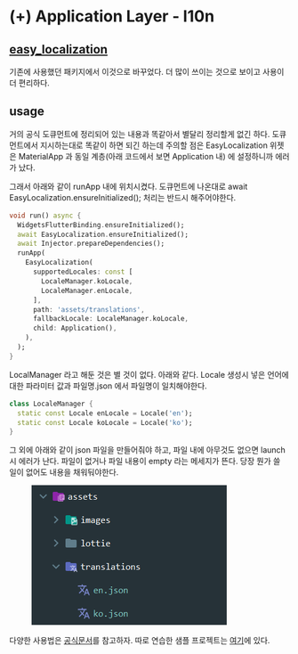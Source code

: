 # (+) Application Layer - l10n

## [easy\_localization](https://pub.dev/packages/easy\_localization)

기존에 사용했던 패키지에서 이것으로 바꾸었다. 더 많이 쓰이는 것으로 보이고 사용이 더 편리하다.



## usage

거의 공식 도큐먼트에 정리되어 있는 내용과 똑같아서 별달리 정리할게 없긴 하다. 도큐먼트에서 지시하는대로 똑같이 하면 되긴 하는데 주의할 점은 EasyLocalization 위젯은 MaterialApp 과 동일 계층(아래 코드에서 보면 Application 내) 에 설정하니까 에러가 났다.

그래서 아래와 같이 runApp 내에 위치시켰다. 도큐먼트에 나온대로 await EasyLocalization.ensureInitialized(); 처리는 반드시 해주어야한다.

```dart
void run() async {
  WidgetsFlutterBinding.ensureInitialized();
  await EasyLocalization.ensureInitialized();
  await Injector.prepareDependencies();
  runApp(
    EasyLocalization(
      supportedLocales: const [
        LocaleManager.koLocale,
        LocaleManager.enLocale,
      ],
      path: 'assets/translations',
      fallbackLocale: LocaleManager.koLocale,
      child: Application(),
    ),
  );
}
```

LocalManager 라고 해둔 것은 별 것이 없다. 아래와 같다. Locale 생성시 넣은 언어에 대한 파라미터 값과 파일명.json 에서 파일명이 일치해야한다.

```dart
class LocaleManager {
  static const Locale enLocale = Locale('en');
  static const Locale koLocale = Locale('ko');
}
```



그 외에 아래와 같이 json 파일을 만들어줘야  하고, 파일 내에 아무것도 없으면 launch 시 에러가 난다. 파일이 없거나 파일 내용이 empty 라는 메세지가 뜬다. 당장 뭔가 쓸 일이 없어도 내용을 채워둬야한다.

<figure><img src="../../../.gitbook/assets/image (36).png" alt=""><figcaption></figcaption></figure>

다양한 사용법은 [공식문서](https://pub.dev/packages/easy\_localization)를 참고하자. 따로 연습한 샘플 프로젝트는 [여기](https://github.com/fistkim101/flutter\_i18n\_sample/tree/master/assets/translations)에 있다.
